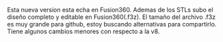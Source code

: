 Esta nueva version esta echa en Fusion360. Ademas de los STLs subo el diseño completo y editable en Fusion360(.f3z). El tamaño del archivo .f3z es muy grande para github, estoy buscando alternativas para compartirlo.
Tiene algunos cambios menores con respecto a la v8.
